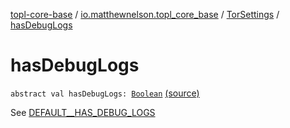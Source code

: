[topl-core-base](../../index.md) / [io.matthewnelson.topl_core_base](../index.md) / [TorSettings](index.md) / [hasDebugLogs](./has-debug-logs.md)

# hasDebugLogs

`abstract val hasDebugLogs: `[`Boolean`](https://kotlinlang.org/api/latest/jvm/stdlib/kotlin/-boolean/index.html) [(source)](https://github.com/05nelsonm/TorOnionProxyLibrary-Android/blob/master/topl-core-base/src/main/java/io/matthewnelson/topl_core_base/TorSettings.kt#L302)

See [DEFAULT__HAS_DEBUG_LOGS](-d-e-f-a-u-l-t__-h-a-s_-d-e-b-u-g_-l-o-g-s.md)

